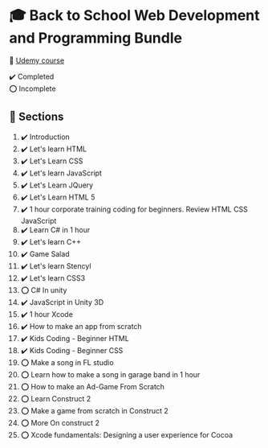 # :mortar_board: Back to School Web Development and Programming Bundle

:link: [Udemy course](https://www.udemy.com/course/back-to-school-web-development-and-programming-bundle/)

:heavy_check_mark: Completed  
:o: Incomplete

## :beginner: Sections

1. :heavy_check_mark: Introduction
2. :heavy_check_mark: Let's learn HTML
3. :heavy_check_mark: Let's Learn CSS
4. :heavy_check_mark: Let's learn JavaScript
5. :heavy_check_mark: Let's Learn JQuery
6. :heavy_check_mark: Let's Learn HTML 5
7. :heavy_check_mark: 1 hour corporate training coding for beginners. Review HTML CSS JavaScript
8. :heavy_check_mark: Learn C# in 1 hour
9. :heavy_check_mark: Let's learn C++
10. :heavy_check_mark: Game Salad
11. :heavy_check_mark: Let's learn Stencyl
12. :heavy_check_mark: Let's learn CSS3
13. :o: C# In unity
14. :heavy_check_mark: JavaScript in Unity 3D
15. :heavy_check_mark: 1 hour Xcode
16. :heavy_check_mark: How to make an app from scratch
17. :heavy_check_mark: Kids Coding - Beginner HTML
18. :heavy_check_mark: Kids Coding - Beginner CSS
19. :o: Make a song in FL studio
20. :o: Learn how to make a song in garage band in 1 hour
21. :o: How to make an Ad-Game From Scratch
22. :o: Learn Construct 2
23. :o: Make a game from scratch in Construct 2
24. :o: More On construct 2
25. :o: Xcode fundamentals: Designing a user experience for Cocoa
